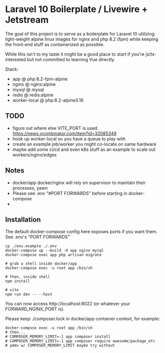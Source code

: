 # Laravel 10 Boilerplate / Livewire + Jetstream

The goal of this project is to serve as a boilerplate for Laravel 10
utilizing light-weight alpine linux images for nginx and php 8.2 (fpm)
while keeping the front-end stuff as containerized as possible.

While this isn't to my taste it might be a good place to start if
you're js/ts-interested but not committed to learning Vue directly.

Stack:

- app @ php:8.2-fpm-alpine
- nginx @ nginx:alpine
- mysql @ mysql
- redis @ redis:alpine
- worker-local @ php:8.2-alpine3.16

## TODO

- figure out where else VITE_PORT is used. https://news.ycombinator.com/item?id=32085349
- hook up worker-local so you have a queue to play with
- create an example job/worker you might co-locate on same hardware
- maybe add some ci/cd and even k8s stuff as an example to scale out workers/nginx/edges

## Notes

- docker/app docker/nginx will rely on supervisor to maintain their processes, yawn
- Please see .env "#PORT FORWARDS" before starting in docker-compose
- 

## Installation

The default docker-compose config here exposes ports if you want them.  See .env's "PORT FORWARDS"

```shell
cp ./env.example ./.env
docker-compose up --build -d app nginx mysql
docker-compose exec app php artisan migrate

# grab a shell inside docker/app
docker-compose exec -u root app /bin/sh

# then, inside shell
npm install

# vite
npm run dev -- --host
```

You can now access http://localhost:8022 (or whatever your FORWARD_NGINX_PORT is).

Please keep ./composer.lock in docker/app container context, for example:

```shell
docker-compose exec -u root app /bin/sh
# then...
# COMPOSER_MEMORY_LIMIT=-1 app composer install
# COMPOSER_MEMORY_LIMIT=-1 app composer require awesome/package_etc
# ymmv w/ COMPOSER_MEMORY_LIMIT maybe try without
```
